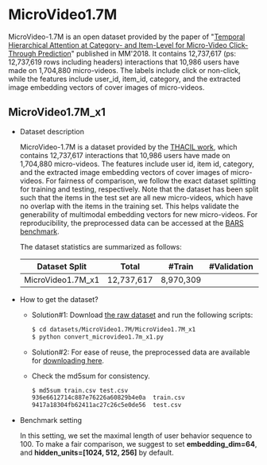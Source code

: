 # MicroVideo1.7M

MicroVideo-1.7M is an open dataset provided by the paper of "[Temporal Hierarchical Attention at Category- and Item-Level for Micro-Video Click-Through Prediction](https://github.com/whn09/THACIL)" published in MM'2018. It contains 12,737,617 (ps: 12,737,619 rows including headers) interactions that 10,986 users have made on 1,704,880 micro-videos. The labels include click or non-click, while the features include user_id, item_id, category, and the extracted image embedding vectors of cover images of micro-videos. 


## MicroVideo1.7M_x1

+ Dataset description

    MicroVideo-1.7M is a dataset provided by the [THACIL work](https://github.com/whn09/THACIL), which contains 12,737,617 interactions that 10,986 users have made on 1,704,880 micro-videos. The features include user id, item id, category, and the extracted image embedding vectors of cover images of micro-videos. For fairness of comparison, we follow the exact dataset splitting for training and testing, respectively. Note that the dataset has been split such that the items in the test set are all new micro-videos, which have no overlap with the items in the training set. This helps validate the generability of multimodal embedding vectors for new micro-videos. For reproducibility, the preprocessed data can be accessed at the [BARS benchmark](https://github.com/openbenchmark/BARS/click_prediction/datasets).

    The dataset statistics are summarized as follows:

    | Dataset Split  | Total | #Train | #Validation | #Test | 
    | :--------: | :-----: |:-----: | :----------: | :----: | 
    | MicroVideo1.7M_x1 |  12,737,617    | 8,970,309  |      | 3,767,308    | 


+ How to get the dataset?
    + Solution#1: Download [the raw dataset](https://github.com/whn09/THACIL) and run the following scripts:
      ```bash
      $ cd datasets/MicroVideo1.7M/MicroVideo1.7M_x1
      $ python convert_microvideo1.7m_x1.py
      ```

    + Solution#2: For ease of reuse, the preprocessed data are available for [downloading here](https://zenodo.org/record/5700987/files/MicroVideo1.7M_x1.zip).

    + Check the md5sum for consistency.
      ```bash
      $ md5sum train.csv test.csv
      936e6612714c887e76226a60829b4e0a  train.csv
      9417a18304fb62411ac27c26c5e0de56  test.csv
      ```

+ Benchmark setting

  In this setting, we set the maximal length of user behavior sequence to 100. To make a fair comparison, we suggest to set **embedding_dim=64**, and **hidden_units=[1024, 512, 256]** by default.
